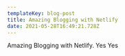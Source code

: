 ```yaml
---
templateKey: blog-post
title: Amazing Blogging with Netlify
date: 2021-05-28T16:49:21.728Z
---
```

Amazing Blogging with Netlify. Yes Yes
